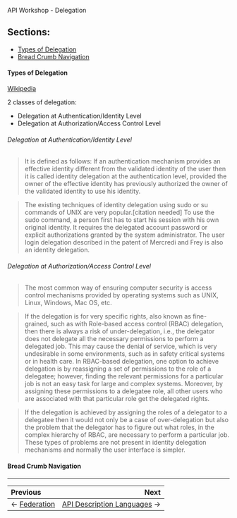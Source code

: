 API Workshop - Delegation

## Sections:

* [Types of Delegation](#types-of-delegation)
* [Bread Crumb Navigation](#bread-crumb-navigation)

#### Types of Delegation

[Wikipedia](https://en.wikipedia.org/wiki/Delegation_(computer_security))

2 classes of delegation:

* Delegation at Authentication/Identity Level
* Delegation at Authorization/Access Control Level

###### Delegation at Authentication/Identity Level

> It is defined as follows: If an authentication mechanism provides an effective identity different from the validated identity of the user then it is called identity delegation at the authentication level, provided the owner of the effective identity has previously authorized the owner of the validated identity to use his identity.

> The existing techniques of identity delegation using sudo or su commands of UNIX are very popular.[citation needed] To use the sudo command, a person first has to start his session with his own original identity. It requires the delegated account password or explicit authorizations granted by the system administrator. The user login delegation described in the patent of Mercredi and Frey is also an identity delegation.

###### Delegation at Authorization/Access Control Level

> The most common way of ensuring computer security is access control mechanisms provided by operating systems such as UNIX, Linux, Windows, Mac OS, etc.

> If the delegation is for very specific rights, also known as fine-grained, such as with Role-based access control (RBAC) delegation, then there is always a risk of under-delegation, i.e., the delegator does not delegate all the necessary permissions to perform a delegated job. This may cause the denial of service, which is very undesirable in some environments, such as in safety critical systems or in health care. In RBAC-based delegation, one option to achieve delegation is by reassigning a set of permissions to the role of a delegatee; however, finding the relevant permissions for a particular job is not an easy task for large and complex systems. Moreover, by assigning these permissions to a delegatee role, all other users who are associated with that particular role get the delegated rights.

> If the delegation is achieved by assigning the roles of a delegator to a delegatee then it would not only be a case of over-delegation but also the problem that the delegator has to figure out what roles, in the complex hierarchy of RBAC, are necessary to perform a particular job. These types of problems are not present in identity delegation mechanisms and normally the user interface is simpler.

#### Bread Crumb Navigation
_________________________

Previous | Next
:------- | ---:
← [Federation](./federation.md) | [API Description Languages](./api-description-languages.md) →
